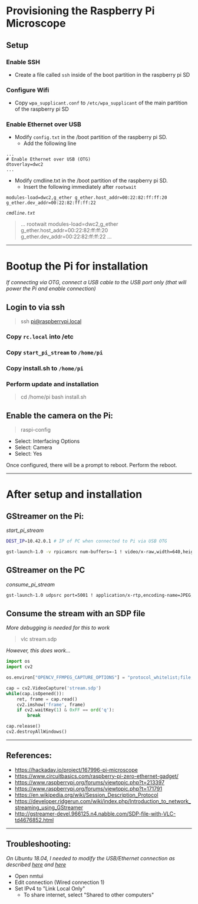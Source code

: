 # Provisioning the Raspberry Pi Microscope

## Setup

### Enable SSH
- Create a file called `ssh` inside of the boot partition in the raspberry pi SD

### Configure Wifi
- Copy `wpa_supplicant.conf` to `/etc/wpa_supplicant` of the main partition of the raspberry pi SD

### Enable Ethernet over USB
- Modify `config.txt` in the /boot partition of the raspberry pi SD.
    - Add the following line
```
...
# Enable Ethernet over USB (OTG)
dtoverlay=dwc2
...
```
- Modify cmdline.txt in the /boot partition of the raspberry pi SD.
    - Insert the following immediately after `rootwait`
```
modules-load=dwc2,g_ether g_ether.host_addr=00:22:82:ff:ff:20 g_ether.dev_addr=00:22:82:ff:ff:22
```

_`cmdline.txt`_
> ... rootwait modules-load=dwc2,g_ether g_ether.host_addr=00:22:82:ff:ff:20 g_ether.dev_addr=00:22:82:ff:ff:22 ...

---

# Bootup the Pi for installation

_If connecting via OTG, connect a USB cable to the USB port only_
_(that will power the Pi and enable connection)_

## Login to via ssh

> ssh pi@raspberrypi.local

### Copy `rc.local` into /etc

### Copy `start_pi_stream` to `/home/pi`

### Copy install.sh to `/home/pi`

### Perform update and installation

> cd /home/pi
> bash install.sh

## Enable the camera on the Pi:

>raspi-config

* Select: Interfacing Options
* Select: Camera
* Select: Yes

Once configured, there will be a prompt to reboot. Perform the reboot.


---
# After setup and installation

## GStreamer on the Pi:

_start_pi_stream_
```bash
DEST_IP=10.42.0.1 # IP of PC when connected to Pi via USB OTG

gst-launch-1.0 -v rpicamsrc num-buffers=-1 ! video/x-raw,width=640,height=480, framerate=30/1 ! timeoverlay time-mode="buffer-time" ! jpegenc !  rtpjpegpay !  udpsink host=DEST_IP port=5001
```

## GStreamer on the PC

_consume_pi_stream_
```bash
gst-launch-1.0 udpsrc port=5001 ! application/x-rtp,encoding-name=JPEG,payload=26 ! rtpjpegdepay ! jpegdec ! autovideosink
```

## Consume the stream with an SDP file

_More debugging is needed for this to work_

> vlc stream.sdp

_However, this does work..._
```python
import os
import cv2

os.environ["OPENCV_FFMPEG_CAPTURE_OPTIONS"] = "protocol_whitelist;file,rtp,udp"

cap = cv2.VideoCapture('stream.sdp')
while(cap.isOpened()):
    ret, frame = cap.read()
    cv2.imshow('frame', frame)
    if cv2.waitKey(1) & 0xFF == ord('q'):
        break

cap.release()
cv2.destroyAllWindows()

```

---

## References:
- https://hackaday.io/project/167996-pi-microscope
- https://www.circuitbasics.com/raspberry-pi-zero-ethernet-gadget/
- https://www.raspberrypi.org/forums/viewtopic.php?t=213397
- https://www.raspberrypi.org/forums/viewtopic.php?t=171791
- https://en.wikipedia.org/wiki/Session_Description_Protocol
- https://developer.ridgerun.com/wiki/index.php/Introduction_to_network_streaming_using_GStreamer
- http://gstreamer-devel.966125.n4.nabble.com/SDP-file-with-VLC-td4676852.html
---
## Troubleshooting:

_On Ubuntu 18.04, I needed to modify the USB/Ethernet connection as described [here](https://askubuntu.com/questions/1039907/how-to-share-wired-network-connection-in-18-04) and [here](https://raspberrypi.stackexchange.com/questions/73523/connect-pi-zero-via-usb-rndis-gadget-to-ubuntu-17-04)_
- Open nmtui
- Edit connection (Wired connection 1)
- Set IPv4 to "Link Local Only"
    - To share internet, select "Shared to other computers"
